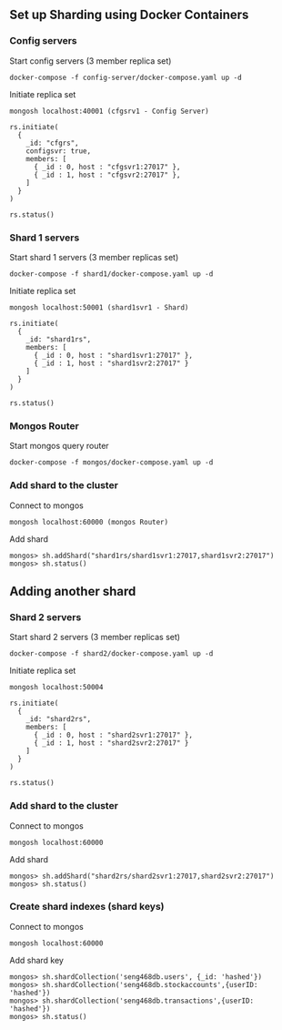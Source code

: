 ## Set up Sharding using Docker Containers

### Config servers
Start config servers (3 member replica set)
```
docker-compose -f config-server/docker-compose.yaml up -d
```
Initiate replica set
```
mongosh localhost:40001 (cfgsrv1 - Config Server)
```
```
rs.initiate(
  {
    _id: "cfgrs",
    configsvr: true,
    members: [
      { _id : 0, host : "cfgsvr1:27017" },
      { _id : 1, host : "cfgsvr2:27017" },
    ]
  }
)

rs.status()
```

### Shard 1 servers
Start shard 1 servers (3 member replicas set)
```
docker-compose -f shard1/docker-compose.yaml up -d
```
Initiate replica set
```
mongosh localhost:50001 (shard1svr1 - Shard)
```
```
rs.initiate(
  {
    _id: "shard1rs",
    members: [
      { _id : 0, host : "shard1svr1:27017" },
      { _id : 1, host : "shard1svr2:27017" }
    ]
  }
)

rs.status()
```

### Mongos Router
Start mongos query router
```
docker-compose -f mongos/docker-compose.yaml up -d
```

### Add shard to the cluster
Connect to mongos
```
mongosh localhost:60000 (mongos Router)
```
Add shard
```
mongos> sh.addShard("shard1rs/shard1svr1:27017,shard1svr2:27017")
mongos> sh.status()
```
## Adding another shard
### Shard 2 servers
Start shard 2 servers (3 member replicas set)
```
docker-compose -f shard2/docker-compose.yaml up -d
```
Initiate replica set
```
mongosh localhost:50004
```
```
rs.initiate(
  {
    _id: "shard2rs",
    members: [
      { _id : 0, host : "shard2svr1:27017" },
      { _id : 1, host : "shard2svr2:27017" }
    ]
  }
)

rs.status()
```
### Add shard to the cluster
Connect to mongos
```
mongosh localhost:60000
```
Add shard
```
mongos> sh.addShard("shard2rs/shard2svr1:27017,shard2svr2:27017")
mongos> sh.status()
```

### Create shard indexes (shard keys)
Connect to mongos
```
mongosh localhost:60000
```
Add shard key
```
mongos> sh.shardCollection('seng468db.users', {_id: 'hashed'})
mongos> sh.shardCollection('seng468db.stockaccounts',{userID: 'hashed'})
mongos> sh.shardCollection('seng468db.transactions',{userID: 'hashed'})
mongos> sh.status()
```